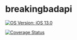 # breakingbadapi

[![OS Version: iOS 13.0](https://img.shields.io/badge/iOS-13.0-green.svg)](https://www.apple.com/es/ios/ios-13/)

[![Coverage Status](https://coveralls.io/repos/github/davilinho/breakingbadapi/badge.svg?branch=master)](https://coveralls.io/github/davilinho/breakingbadapi?branch=master)

